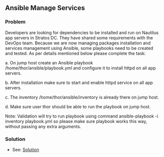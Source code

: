 ## Ansible Manage Services

### Problem

Developers are looking for dependencies to be installed and run on Nautilus app servers in Stratos DC. They have shared
some requirements with the DevOps team. Because we are now managing packages installation and services management using
Ansible, some playbooks need to be created and tested. As per details mentioned below please complete the task:

a. On jump host create an Ansible playbook /home/thor/ansible/playbook.yml and configure it to install httpd on all app
servers.

b. After installation make sure to start and enable httpd service on all app servers.

c. The inventory /home/thor/ansible/inventory is already there on jump host.

d. Make sure user thor should be able to run the playbook on jump host.

Note: Validation will try to run playbook using command ansible-playbook -i inventory playbook.yml so please make sure
playbook works this way, without passing any extra arguments.

### Solution

- See: [Solution](./playbook.yaml)
